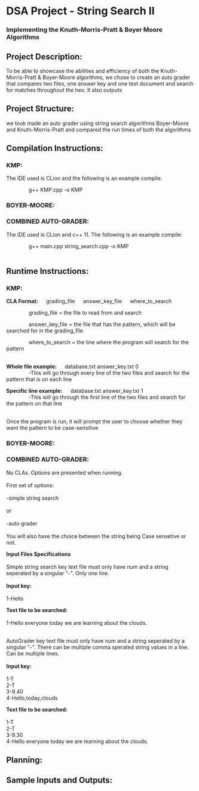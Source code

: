 # DSA Project - String Search II
### Implementing the Knuth-Morris-Pratt & Boyer Moore Algorithms
## Project Description:
To be able to showcase the abilities and efficiency of both the Knuth-Morris-Pratt & Boyer-Moore algorithms, we chose to create an auto grader that compares two files, one answer key and one test document and search for matches throughout the two. It also outputs 
## Project Structure:
  we took made an auto grader using string search algorithms Boyer-Moore and Knuth-Morris-Pratt and compared the run times of both the algorithms
## Compilation Instructions: 
### KMP: 
The IDE used is CLion and the following is an example compile:

&emsp;&emsp;&emsp;&emsp; g++ KMP.cpp -o KMP

### BOYER-MOORE:

### COMBINED AUTO-GRADER:
The IDE used is CLion and c++ 11. The following is an example compile:

&emsp;&emsp;&emsp;&emsp; g++ main.cpp string_search.cpp -o KMP
<br></br>


## Runtime Instructions:
### KMP:
**CLA Format:** &emsp; grading_file &emsp; answer_key_file &emsp; where_to_search

&emsp;&emsp;&emsp;&emsp; grading_file = the file to read from and search

&emsp;&emsp;&emsp;&emsp; answer_key_file = the file that has the pattern, which will be searched for in the grading_file

&emsp;&emsp;&emsp;&emsp; where_to_search = the line where the program will search for the pattern
</br></br>

**Whole file example:** &emsp; database.txt answer_key.txt 0
</br>
&emsp;&emsp;&emsp;&emsp; -This will go through every line of the two files and search for the pattern that is on each line

**Specific line example:** &emsp; database.txt answer_key.txt 1
</br>
&emsp;&emsp;&emsp;&emsp; -This will go through the first line of the two files and search for the pattern on that line
</br></br>

Once the program is run, it will prompt the user to choose whether they want the pattern to be case-sensitive

### BOYER-MOORE:

### COMBINED AUTO-GRADER:
No CLAs.
Options are presented when running. 
<br></br>
First set of options:
<br></br>
-simple string search 
<br></br>
or 
<br></br>
-auto grader
<br></br>
You will also have the choice between the string being Case sensetive or not.


**Input Files Specifications**
<br></br>
Simple string search key text file must only have num and a string seperated by a singular "-". Only one line.
<br></br>
**Input key:** 
<br></br>
1-Hello
  
**Text file to be searched:**
<br></br>
1-Hello everyone today we are learning about the clouds.
<br></br>

AutoGrader key text file must only have num and a string seperated by a singular "-". There can be multiple comma sperated string values in a line. Can be multiple lines.
<br></br>
**Input key:** 
<br></br>
1-T
<br>
2-T
<br>
3-9.40
<br>
4-Hello,today,clouds
<br>
  
**Text file to be searched:**
<br></br>
1-T
<br>
2-T
<br>
3-9.30
<br>
4-Hello everyone today we are learning about the clouds.
<br>  


  

## Planning: 
## Sample Inputs and Outputs:
